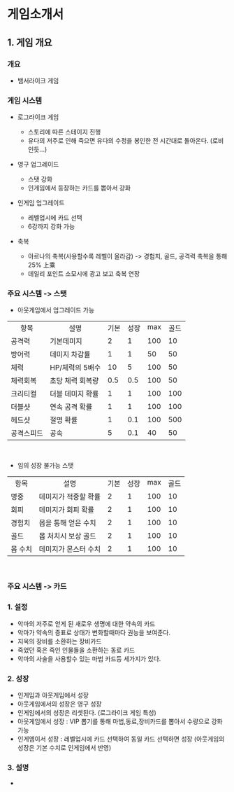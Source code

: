 # 게임소개서

## 1. 게임 개요
### 개요
- 뱀서라이크 게임

### 게임 시스템
- 로그라이크 게임 
  - 스토리에 따른 스테이지 진행
  - 유다의 저주로 인해 죽으면 유다의 수정을 봉인한 전 시간대로 돌아온다. (로비인듯...) 

- 영구 업그레이드 
  - 스탯 강화
  - 인게임에서 등장하는 카드를 뽑아서 강화

- 인게임 업그레이드
  - 레벨업시에 카드 선택 
  - 6강까지 강화 가능  

- 축복
  - 아르나의 축복(사용할수록 레벨이 올라감) -> 경험치, 골드, 공격력 축복을 통해 25% 上乘
  - 데일리 포인트 소모시에 광고 보고 축복 연장

### 주요 시스템 -> 스탯
- 아웃게임에서 업그레이드 가능
<table width=60%>
  <tr>
    <td widht=20% align = center valign = top>항목</td>
    <td widht=30% align = center valign = top>설명</td>
    <td widht=10% align = center valign = top>기본</td>
    <td widht=10% align = center valign = top>성장</td>
    <td widht=10% align = center valign = top>max</td>
    <td widht=20% align = center valign = top>골드</td>
  </tr>
  <tr><td>공격력</td><td>기본데미지</td><td>2</td><td>1</td><td>100</td><td>10</td></tr>
  <tr><td>방어력</td><td>데미지 차감률</td><td>1</td><td>1</td><td>50</td><td>50</td></tr>
  <tr><td>체력</td><td>HP/체력의 5배수</td><td>10</td><td>5</td><td>100</td><td>50</td></tr>
  <tr><td>체력회복</td><td>초당 체력 회복량</td><td>0.5</td><td>0.5</td><td>100</td><td>50</td></tr>
  <tr><td>크리티컬</td><td>더블 데미지 확률</td><td>1</td><td>1</td><td>100</td><td>100</td></tr>
  <tr><td>더블샷</td><td>연속 공격 확률</td><td>1</td><td>1</td><td>100</td><td>100</td></tr>
  <tr><td>헤드샷</td><td>절명 확률</td><td>1</td><td>0.1</td><td>100</td><td>500</td></tr>
  <tr><td>공격스피드</td><td>공속</td><td>5</td><td>0.1</td><td>40</td><td>50</td></tr>  
</table></br>

- 임의 성장 불가능 스탯 
<table width=60%>
  <tr>
    <td widht=20% align = center valign = top>항목</td>
    <td widht=30% align = center valign = top>설명</td>
    <td widht=10% align = center valign = top>기본</td>
    <td widht=10% align = center valign = top>성장</td>
    <td widht=10% align = center valign = top>max</td>
    <td widht=20% align = center valign = top>골드</td>
  </tr>
  <tr><td>명중</td>        <td>데미지가 적중할 확률</td><td>2</td><td>1</td><td>100</td><td>10</td></tr> 
  <tr><td>회피</td>        <td>데미지가 회피 확률</td><td>2</td><td>1</td><td>100</td><td>10</td></tr> 
  <tr><td>경험치</td>      <td>몹을 통해 얻은 수치</td><td>2</td><td>1</td><td>100</td><td>10</td></tr> 
  <tr><td>골드</td>        <td>몹 처치시 보상 골드</td><td>2</td><td>1</td><td>100</td><td>10</td></tr> 
  <tr><td>몹 수치</td>  <td>데미지가 몬스터 수치</td><td>2</td><td>1</td><td>100</td><td>10</td></tr>  
</table></br>


### 주요 시스템 -> 카드
### 1. 설정
- 악마의 저주로 얻게 된 새로우 생명에 대한 약속의 카드
- 악마가 약속의 증표로 상태가 변화할때마다 권능을 보여준다.
- 지옥의 장비를 소환하는 장비카드
- 죽었던 혹은 죽인 인물들을 소환하는 동료 카드  
- 악마의 사술을 사용할수 있는 마법 카드등 세가지가 있다.  

### 2. 성장
- 인게임과 아웃게임에서 성장
- 아웃게임에서의 성장은 영구 성장 
- 인게임에서의 성장은 리셋된다. (로그라이크 게임 특성)
- 아웃게임에서 성장 : VIP 뽑기를 통해 마법,동료,장비카드를 뽑아서 수량으로 강화 가능 
- 인게엠이서 성장 : 레벨업시에 카드 선택하여 동일 카드 선택하면 성장 (아웃게임의 성장은 기본 수치로 인게임에서 반영)

### 3. 설명
- 

